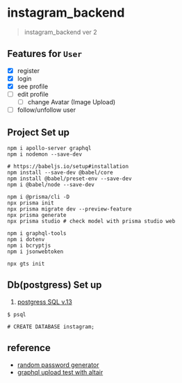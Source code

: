 # instagram_backend

> instagram_backend ver 2

## Features for `User`

- [x] register
- [x] login
- [x] see profile
- [ ] edit profile
  - [ ] change Avatar (Image Upload)
- [ ] follow/unfollow user

## Project Set up

```
npm i apollo-server graphql
npm i nodemon --save-dev

# https://babeljs.io/setup#installation
npm install --save-dev @babel/core
npm install @babel/preset-env --save-dev
npm i @babel/node --save-dev

npm i @prisma/cli -D
npx prisma init
npx prisma migrate dev --preview-feature
npx prisma generate
npx prisma studio # check model with prisma studio web

npm i graphql-tools
npm i dotenv
npm i bcryptjs
npm i jsonwebtoken

npx gts init
```

## Db(postgress) Set up

1. [postgress SQL v.13](https://postgresapp.com/downloads.html)

```
$ psql

# CREATE DATABASE instagram;
```

## reference

- [random password generator](https://randomkeygen.com/)
- [graphql upload test with altair](https://altair.sirmuel.design/)
